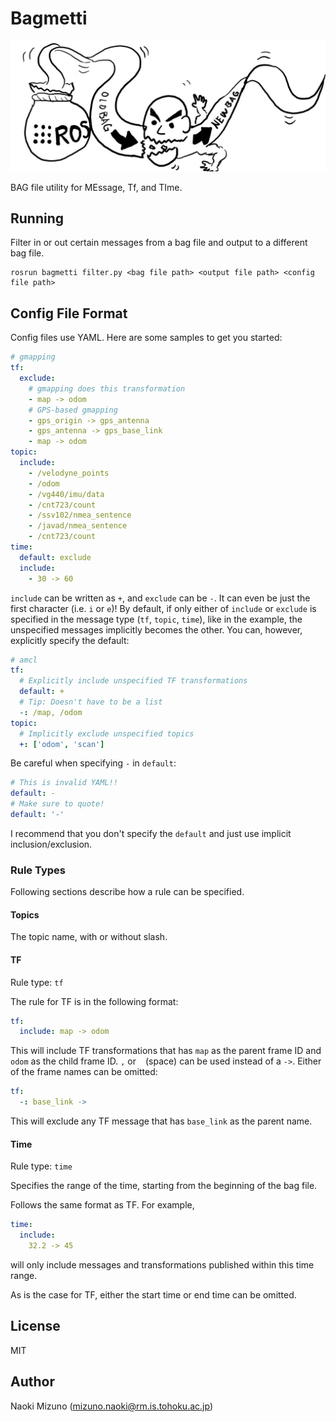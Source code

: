 # Bagmetti

<div style="margin: 0 auto">
  <img src="images/bagmetti.jpg" alt="Bagmetti processing a bag fie"/>
</div>

BAG file utility for MEssage, Tf, and TIme.


## Running

Filter in or out certain messages from a bag file and output to a different bag file.

```
rosrun bagmetti filter.py <bag file path> <output file path> <config file path>
```


## Config File Format

Config files use YAML. Here are some samples to get you started:

```yaml
# gmapping
tf:
  exclude:
    # gmapping does this transformation
    - map -> odom
    # GPS-based gmapping
    - gps_origin -> gps_antenna
    - gps_antenna -> gps_base_link
    - map -> odom
topic:
  include:
    - /velodyne_points
    - /odom
    - /vg440/imu/data
    - /cnt723/count
    - /ssv102/nmea_sentence
    - /javad/nmea_sentence
    - /cnt723/count
time:
  default: exclude
  include:
    - 30 -> 60
```

`include` can be written as `+`, and `exclude` can be `-`. It can even be just
the first character (i.e. `i` or `e`)! By default, if only either of `include` or
`exclude` is specified in the message type (`tf`, `topic`, `time`), like in
the example, the unspecified messages implicitly becomes the other. You can,
however, explicitly specify the default:

```yaml
# amcl
tf:
  # Explicitly include unspecified TF transformations
  default: +
  # Tip: Doesn't have to be a list
  -: /map, /odom
topic:
  # Implicitly exclude unspecified topics
  +: ['odom', 'scan']
```

Be careful when specifying `-` in `default`:

```yaml
# This is invalid YAML!!
default: -
# Make sure to quote!
default: '-'
```

I recommend that you don't specify the `default` and just use implicit
inclusion/exclusion.


### Rule Types

Following sections describe how a rule can be specified.

#### Topics

The topic name, with or without slash.


#### TF

Rule type: `tf`

The rule for TF is in the following format:

```yaml
tf:
  include: map -> odom
```

This will include TF transformations that has `map` as the parent frame ID and
`odom` as the child frame ID. `,` or ` ` (space) can be used instead of a
`->`. Either of the frame names can be omitted:

```yaml
tf:
  -: base_link ->
```

This will exclude any TF message that has `base_link` as the parent name.


#### Time

Rule type: `time`

Specifies the range of the time, starting from the beginning of the bag file.

Follows the same format as TF. For example,

```yaml
time:
  include:
    32.2 -> 45
```

will only include messages and transformations published within this time range.

As is the case for TF, either the start time or end time can be omitted.


## License

MIT

## Author

Naoki Mizuno (mizuno.naoki@rm.is.tohoku.ac.jp)
